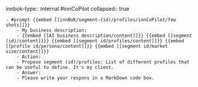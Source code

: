 innbok-type:: internal
#innCoPilot
collapsed:: true

	- #prompt {{embed [[innBoK/segment-(id)/profiles/innCoPilot/few shots]]}}
		- My business description:
		- {{embed [[AI business description/content]]}} {{embed [[segment (id)/content]]}} {{embed [[segment id/profiles/content]]}} {{embed [[profile id/persona/content]]}} {{embed [[segment id/market size/content]]}}
		- Action:
		- Propose segment (id)/profiles: List of different profiles that can be useful to define. It's my client.
		- Answer:
		- Please write your respons in a MarkDown code box.